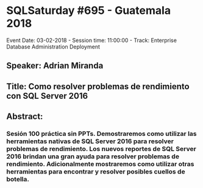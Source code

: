 # SQLSaturday #695 - Guatemala 2018
Event Date: 03-02-2018 - Session time: 11:00:00 - Track: Enterprise Database Administration  Deployment
## Speaker: Adrian Miranda
## Title: Como resolver problemas de rendimiento con SQL Server 2016
## Abstract:
### Sesión 100 práctica sin PPTs. Demostraremos como utilizar las herramientas nativas de SQL Server 2016 para resolver problemas de rendimiento. Los nuevos reportes de SQL Server 2016 brindan una gran ayuda para resolver problemas de rendimiento. Adicionalmente mostraremos como utilizar otras herramientas para encontrar y resolver posibles cuellos de botella.
